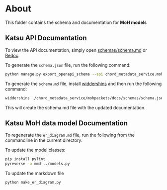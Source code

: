 # About

This folder contains the schema and documentation for **MoH models**

## Katsu API Documentation

To view the API documentation, simply open [schemas/schema.md](schema.md) or [Redoc](https://redocly.github.io/redoc/?url=https://raw.githubusercontent.com/CanDIG/katsu/feature/manual_schema/chord_metadata_service/mohpackets/docs/schemas/schema.json).

To generate the `schema.json` file, run the following command:

```bash
python manage.py export_openapi_schema --api chord_metadata_service.mohpackets.apis.core.api | python -m json.tool > chord_metadata_service/mohpackets/docs/schemas/schema.json
```

To generate the `schema.md` file, install [widdershins](https://github.com/Mermade/widdershins) and then run the following command:

```bash
widdershins ./chord_metadata_service/mohpackets/docs/schemas/schema.json -o ./chord_metadata_service/mohpackets/docs/schemas/schema.md -u ./chord_metadata_service/mohpackets/docs/widdershins/templates/openapi3 -c true --omitHeader true
```

This will create the schema.md file with the updated documentation.

## Katsu MoH data model Documentation

To regenerate the `er_diagram.md` file, run the following from the commandline in the current directory:

To update the model classes:

```bash
pip install pylint
pyreverse -o mmd ../models.py
```

To update the markdown file

```bash
python make_er_diagram.py
```
